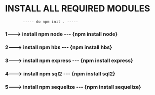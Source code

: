 # INSTALL ALL REQUIRED MODULES
            ----- do npm init . -----
### 1---> install npm node --- {npm install node}
### 2---> install npm hbs --- {npm install hbs}
### 3---> install npm express --- {npm install express}
### 4---> install npm sql2 --- {npm install sql2}
### 5---> install npm sequelize --- {npm install sequelize}
